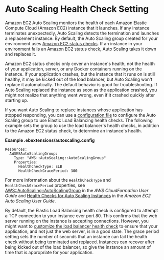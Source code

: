 # Auto Scaling Health Check Setting<a name="environmentconfig-autoscaling-healthchecktype"></a>

Amazon EC2 Auto Scaling monitors the health of each Amazon Elastic Compute Cloud \(Amazon EC2\) instance that it launches\. If any instance terminates unexpectedly, Auto Scaling detects the termination and launches a replacement instance\. By default, the Auto Scaling group created for your environment uses [Amazon EC2 status checks](https://docs.aws.amazon.com/autoscaling/latest/userguide/healthcheck.html)\. If an instance in your environment fails an Amazon EC2 status check, Auto Scaling takes it down and replaces it\.

Amazon EC2 status checks only cover an instance's health, not the health of your application, server, or any Docker containers running on the instance\. If your application crashes, but the instance that it runs on is still healthy, it may be kicked out of the load balancer, but Auto Scaling won't replace it automatically\. The default behavior is good for troubleshooting\. If Auto Scaling replaced the instance as soon as the application crashed, you might not realize that anything went wrong, even if it crashed quickly after starting up\.

If you want Auto Scaling to replace instances whose application has stopped responding, you can use a [configuration file](ebextensions.md) to configure the Auto Scaling group to use Elastic Load Balancing health checks\. The following example sets the group to use the load balancer's health checks, in addition to the Amazon EC2 status check, to determine an instance's health\.

**Example \.ebextensions/autoscaling\.config**  

```
Resources:
  AWSEBAutoScalingGroup:
    Type: "AWS::AutoScaling::AutoScalingGroup"
    Properties:
      HealthCheckType: ELB
      HealthCheckGracePeriod: 300
```

For more information about the `HealthCheckType` and `HealthCheckGracePeriod` properties, see [AWS::AutoScaling::AutoScalingGroup](https://docs.aws.amazon.com/AWSCloudFormation/latest/UserGuide/aws-properties-as-group.html) in the *AWS CloudFormation User Guide* and [Health Checks for Auto Scaling Instances](https://docs.aws.amazon.com/autoscaling/ec2/userguide/healthcheck.html) in the *Amazon EC2 Auto Scaling User Guide*\.

By default, the Elastic Load Balancing health check is configured to attempt a TCP connection to your instance over port 80\. This confirms that the web server running on the instance is accepting connections\. However, you might want to [customize the load balancer health check](using-features.managing.elb.md) to ensure that your application, and not just the web server, is in a good state\. The grace period setting sets the number of seconds that an instance can fail the health check without being terminated and replaced\. Instances can recover after being kicked out of the load balancer, so give the instance an amount of time that is appropriate for your application\.